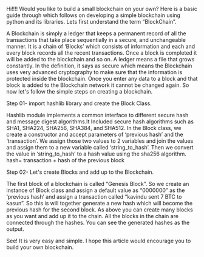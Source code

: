 Hi!!!! Would you like to build a small blockchain on your own? Here is a basic guide through which follows on developing a simple blockchain using python and its libraries. 
Lets first understand the term “BlockChain”. 

A Blockchain is simply a ledger that keeps a permanent record of all the transactions that take place sequentially in a secure, and unchangeable manner. It is a chain of ‘Blocks’ which consists of information and each and every block records all the recent transactions. Once a block is completed it will be added to the blockchain and so on. 
A ledger means a file that grows constantly. In the definition, it says as secure which means the Blockchain uses very advanced cryptography to make sure that the information is protected inside the blockchain. Once you enter any data to a block and that block is added to the Blockchain network it cannot be changed again. 
So now let's follow the simple steps on creating a blockchain.

Step 01- import hashlib library and create the Block Class.  

Hashlib module implements a common interface to different secure hash and message digest algorithms.It  Included secure hash algorithms such as SHA1, SHA224, SHA256, SHA384, and SHA512.
In the Block class, we create a constructor and accept parameters of ‘previous hash’ and the ‘transaction’. We assign those two values to 2 variables and join the values and assign them to a new variable called ‘string_to_hash’.  Then we convert the value in ‘string_to_hash’ to a hash value using the sha256 algorithm.
hash= transaction + hash of the previous block

Step 02- Let's create Blocks and add up to the Blockchain.

The first block of a blockchain is called “Genesis Block”. So we create an instance of Block class and assign a default value as “0000000” as the ‘previous hash’ and assign a transaction called “kavindu sent 7 BTC to kasun”. So this is will together generate a new hash which will become the previous hash for the second block. 
As above you can create many blocks as you want and add up it to the chain. All the blocks in the chain are connected through the hashes. You can see the generated hashes as the output. 

See! It is very easy and simple. I hope this article would encourage you to build your own blockchain. 




